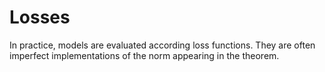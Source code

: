 # Losses

In practice, models are evaluated according loss functions.
They are often imperfect implementations of the norm appearing in the theorem.
